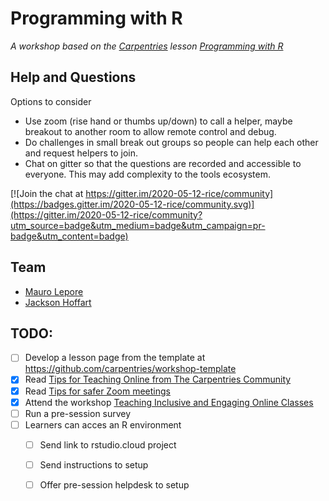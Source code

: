 # Programming with R

_A workshop based on the [Carpentries](https://carpentries.org/) lesson [Programming with R](http://swcarpentry.github.io/r-novice-inflammation/)_

## Help and Questions

Options to consider

* Use zoom (rise hand or thumbs up/down) to call a helper, maybe breakout to another room to allow remote control and debug.
* Do challenges in small break out groups so people can help each other and request helpers to join.
* Chat on gitter so that the questions are recorded and accessible to everyone. This may add complexity to the tools ecosystem.

[![Join the chat at https://gitter.im/2020-05-12-rice/community](https://badges.gitter.im/2020-05-12-rice/community.svg)](https://gitter.im/2020-05-12-rice/community?utm_source=badge&utm_medium=badge&utm_campaign=pr-badge&utm_content=badge)



## Team

* [Mauro Lepore](https://github.com/maurolepore)
* [Jackson Hoffart](https://github.com/jdhoffa)

## TODO: 

* [ ] Develop a lesson page from the template at <https://github.com/carpentries/workshop-template>
* [X] Read [Tips for Teaching Online from The Carpentries Community](https://carpentries.org/blog/2020/03/tips-for-teaching-online/)
* [X] Read [Tips for safer Zoom meetings](https://frameshiftconsulting.com/2020/04/02/tips-for-safer-zoom-meetings/?mc_cid=708bcbba53&mc_eid=2dc049f7f2)
* [X] Attend the workshop [Teaching Inclusive and Engaging Online Classes](https://github.com/2DegreesInvesting/resources/issues/118)
* [ ] Run a pre-session survey
* [ ] Learners can acces an R environment 
    * [ ] Send link to rstudio.cloud project
    * [ ] Send instructions to setup
    * [ ] Offer pre-session helpdesk to setup


